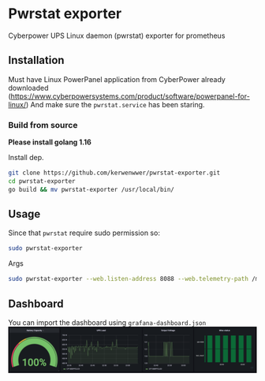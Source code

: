 # Pwrstat exporter
Cyberpower UPS Linux daemon (pwrstat) exporter for prometheus 

## Installation
Must have Linux PowerPanel application from CyberPower already downloaded (https://www.cyberpowersystems.com/product/software/powerpanel-for-linux/)
And make sure the ``pwrstat.service`` has been staring.

### Build from source
**Please install golang 1.16** 

Install dep.
```bash
git clone https://github.com/kerwenwwer/pwrstat-exporter.git
cd pwrstat-exporter
go build && mv pwrstat-exporter /usr/local/bin/
```

## Usage
Since that ``pwrstat`` require sudo permission so:
```bash
sudo pwrstat-exporter 
```
Args
```bash
sudo pwrstat-exporter --web.listen-address 8088 --web.telemetry-path /metrics
```

## Dashboard
You can import the dashboard using ``grafana-dashboard.json``
![grafana](/image/grafana.png)
